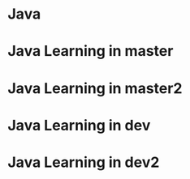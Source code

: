 # Java
# Java Learning in master
# Java Learning in master2
# Java Learning in dev
# Java Learning in dev2
